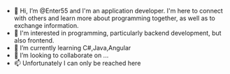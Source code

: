 - 👋 Hi, I’m @Enter55 and I'm an application developer. I'm here to connect with others and learn more about programming together, as well as to exchange information.
- 👀 I'm interested in programming, particularly backend development, but also frontend.
- 🌱 I’m currently learning C#,Java,Angular
- 💞️ I’m looking to collaborate on ...
- 📫 Unfortunately I can only be reached here

<!---
Enter55/Enter55 is a ✨ special ✨ repository because its `README.md` (this file) appears on your GitHub profile.
You can click the Preview link to take a look at your changes.
--->
